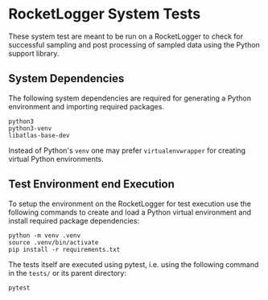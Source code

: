 # RocketLogger System Tests

These system test are meant to be run on a RocketLogger to check for successful
sampling and post processing of sampled data using the Python support library.


## System Dependencies

The following system dependencies are required for generating a Python
environment and importing required packages.
```
python3
python3-venv
libatlas-base-dev
```
Instead of Python's `venv` one may prefer `virtualenvwrapper` for creating
virtual Python environments.


## Test Environment end Execution

To setup the environment on the RocketLogger for test execution use the
following commands to create and load a Python virtual environment and install
required package dependencies:
```
python -m venv .venv
source .venv/bin/activate
pip install -r requirements.txt
```

The tests itself are executed using pytest, i.e. using the following command
in the `tests/` or its parent directory:
```
pytest
``` 
